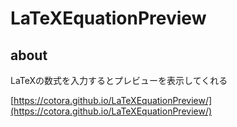 # LaTeXEquationPreview
## about
LaTeXの数式を入力するとプレビューを表示してくれる

[https://cotora.github.io/LaTeXEquationPreview/](https://cotora.github.io/LaTeXEquationPreview/)

